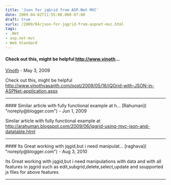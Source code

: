 ```yaml
---
title: 'Json for jqGrid from ASP.Net MVC'
date: 2009-04-02T11:55:00.000-07:00
draft: true
xurlx: /2009/04/json-for-jqgrid-from-aspnet-mvc.html
tags: 
- .Net
- asp.net-mvc
- Web Standard
---
```


#### Check out this, might be helpful http://www.vinoth...
[Vinoth]( "noreply@blogger.com") - <time datetime="2009-05-20T09:37:34.000-07:00">May 3, 2009</time>

Check out this, might be helpful http://www.vinothvasanth.com/post/2009/05/16/jQGrid-with-JSON-in-ASPNet-application.aspx
<hr />
#### Similar article with fully functional example at h...
[Rahuman]( "noreply@blogger.com") - <time datetime="2009-06-29T19:14:40.000-07:00">Jun 1, 2009</time>

Similar article with fully functional example at http://arahuman.blogspot.com/2009/06/jqgrid-using-mvc-json-and-datatable.html
<hr />
#### Its Great working with jqgid,but i need manipulat...
[raghava]( "noreply@blogger.com") - <time datetime="2010-08-18T17:28:23.000-07:00">Aug 3, 2010</time>

Its Great working with jqgid,but i need manipulations with data and with all features in jqgrid such as edit,subgrid,delete,select,update and ssupported js files for above features
<hr />
